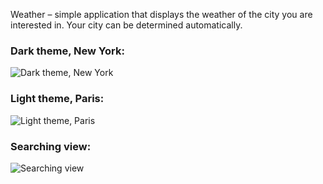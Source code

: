 Weather – simple application that displays the weather of the city you are interested in. Your city can be determined automatically.


### Dark theme, New York:
![Dark theme, New York](https://i.postimg.cc/xdVFyJS4/IMG-4798.png)

### Light theme, Paris:
![Light theme, Paris](https://i.postimg.cc/ZRV7SwvG/IMG-4799.png)

### Searching view:
![Searching view](https://i.postimg.cc/rm8n3BsG/IMG-4800.png)
